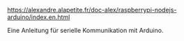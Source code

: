https://alexandre.alapetite.fr/doc-alex/raspberrypi-nodejs-arduino/index.en.html

Eine Anleitung für serielle Kommunikation mit Arduino.